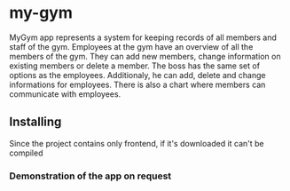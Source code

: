 # my-gym
MyGym app represents a system for keeping records of all members and staff of the gym.
Employees at the gym have an overview of all the members of the gym. They can add new members, change information on existing members or delete a member. The boss has the same set of options as the employees. Additionaly, he can add, delete and change informations for employees. 
There is also a chart where members can communicate with employees.

## Installing
Since the project contains only frontend, if it's downloaded it can't be compiled

### Demonstration of the app on request
